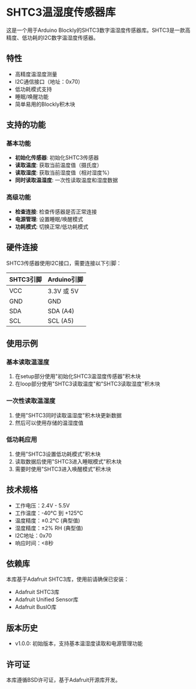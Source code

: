 # SHTC3温湿度传感器库

这是一个用于Arduino Blockly的SHTC3数字温湿度传感器库。SHTC3是一款高精度、低功耗的I2C数字温湿度传感器。

## 特性

- 高精度温湿度测量
- I2C通信接口（地址：0x70）
- 低功耗模式支持
- 睡眠/唤醒功能
- 简单易用的Blockly积木块

## 支持的功能

### 基本功能
- **初始化传感器**: 初始化SHTC3传感器
- **读取温度**: 获取当前温度值（摄氏度）
- **读取湿度**: 获取当前湿度值（相对湿度%）
- **同时读取温湿度**: 一次性读取温度和湿度数据

### 高级功能
- **检查连接**: 检查传感器是否正常连接
- **电源管理**: 设置睡眠/唤醒模式
- **功耗模式**: 切换正常/低功耗模式

## 硬件连接

SHTC3传感器使用I2C接口，需要连接以下引脚：

| SHTC3引脚 | Arduino引脚 |
|----------|-------------|
| VCC      | 3.3V 或 5V  |
| GND      | GND         |
| SDA      | SDA (A4)    |
| SCL      | SCL (A5)    |

## 使用示例

### 基本读取温湿度
1. 在setup部分使用"初始化SHTC3温湿度传感器"积木块
2. 在loop部分使用"SHTC3读取温度"和"SHTC3读取湿度"积木块

### 一次性读取温湿度
1. 使用"SHTC3同时读取温湿度"积木块更新数据
2. 然后可以使用存储的温湿度值

### 低功耗应用
1. 使用"SHTC3设置低功耗模式"积木块
2. 读取数据后使用"SHTC3进入睡眠模式"积木块
3. 需要时使用"SHTC3进入唤醒模式"积木块

## 技术规格

- 工作电压：2.4V - 5.5V
- 工作温度：-40°C 到 +125°C
- 温度精度：±0.2°C (典型值)
- 湿度精度：±2% RH (典型值)
- I2C地址：0x70
- 响应时间：<8秒

## 依赖库

本库基于Adafruit SHTC3库，使用前请确保已安装：
- Adafruit SHTC3库
- Adafruit Unified Sensor库
- Adafruit BusIO库

## 版本历史

- v1.0.0: 初始版本，支持基本温湿度读取和电源管理功能

## 许可证

本库遵循BSD许可证，基于Adafruit开源库开发。

